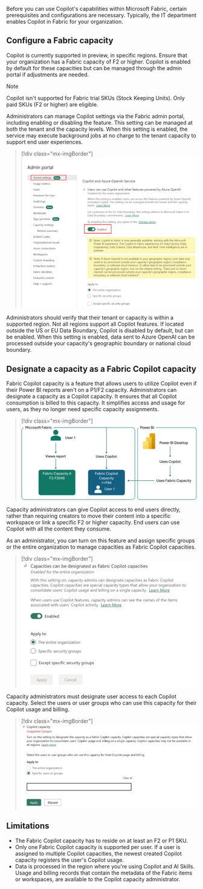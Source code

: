 Before you can use Copilot's capabilities within Microsoft Fabric, certain prerequisites and configurations are necessary. Typically, the IT department enables Copilot in Fabric for your organization.

## Configure a Fabric capacity 

Copilot is currently supported in preview, in specific regions. Ensure that your organization has a Fabric capacity of F2 or higher. Copilot is enabled by default for these capacities but can be managed through the admin portal if adjustments are needed.

> [!NOTE]
> Copilot isn't supported for Fabric trial SKUs (Stock Keeping Units). Only paid SKUs (F2 or higher) are eligible.

Administrators can manage Copilot settings via the Fabric admin portal, including enabling or disabling the feature. This setting can be managed at both the tenant and the capacity levels. When this setting is enabled, the service may execute background jobs at no charge to the tenant capacity to support end user experiences.  

> [!div class="mx-imgBorder"]
> [![Screenshot showing the tenant setting where copilot can be enabled and disabled.](../media/enable-copilot.png)](../media/enable-copilot.png#lightbox)

Administrators should verify that their tenant or capacity is within a supported region. Not all regions support all Copilot features. If located outside the US or EU Data Boundary, Copilot is disabled by default, but can be enabled. When this setting is enabled, data sent to Azure OpenAI can be processed outside your capacity's geographic boundary or national cloud boundary. 

## Designate a capacity as a Fabric Copilot capacity

Fabric Copilot capacity is a feature that allows users to utilize Copilot even if their Power BI reports aren't on a P1/F2 capacity. Administrators can designate a capacity as a Copilot capacity. It ensures that all Copilot consumption is billed to this capacity. It simplifies access and usage for users, as they no longer need specific capacity assignments.

> [!div class="mx-imgBorder"]
> [![Diagram explains when a user is added to a copilot capacity, the user's copilot usage is consumed from their copilot capacity.](../media/copilot-capacity.png)](../media/copilot-capacity.png#lightbox)

Capacity administrators can give Copilot access to end users directly, rather than requiring creators to move their content into a specific workspace or link a specific F2 or higher capacity. End users can use Copilot with all the content they consume.

As an administrator, you can turn on this feature and assign specific groups or the entire organization to manage capacities as Fabric Copilot capacities. 

> [!div class="mx-imgBorder"]
> [![Screenshot of a capacity designed as Fabric Copilot capacity.](../media/designate-capacity.png)](../media/designate-capacity.png#lightbox)

Capacity administrators must designate user access to each Copilot capacity. Select the users or user groups who can use this capacity for their Copilot usage and billing.

> [!div class="mx-imgBorder"]
> [![Screenshot of Copilot Capacity settings.](../media/copilot-capacity-settings.png)](../media/copilot-capacity-settings.png#lightbox)

## Limitations

- The Fabric Copilot capacity has to reside on at least an F2 or P1 SKU.
- Only one Fabric Copilot capacity is supported per user. If a user is assigned to multiple Copilot capacities, the newest created Copilot capacity registers the user's Copilot usage.
- Data is processed in the region where you're using Copilot and AI Skills. Usage and billing records that contain the metadata of the Fabric items or workspaces, are available to the Copilot capacity administrator.